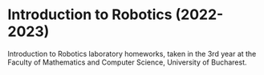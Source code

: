 # Introduction to Robotics (2022-2023)
Introduction to Robotics laboratory homeworks, taken in the 3rd year at the Faculty of Mathematics and Computer Science, University of Bucharest.
